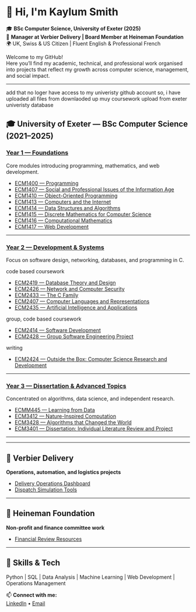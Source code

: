 # 👋 Hi, I'm Kaylum Smith  

🎓 **BSc Computer Science, University of Exeter (2025)**  
💼 **Manager at Verbier Delivery | Board Member at Heineman Foundation**  
🌍 UK, Swiss & US Citizen | Fluent English & Professional French  

Welcome to my GitHub!  
Here you’ll find my academic, technical, and professional work organised into projects that reflect my growth across computer science, management, and social impact.


---
add that no loger have access to my univeristy github account so, i have uploaded all files from downlaoded up muy coursework upload from exeter univeristy database

## 🎓 University of Exeter — BSc Computer Science (2021–2025)

###  [Year 1 — Foundations](https://github.com/kaylum1/university-of-exeter/tree/main/year-1)
Core modules introducing programming, mathematics, and web development.

-  [ECM1400 — Programming](https://github.com/kaylum1/ECM1400-Programming)
-  [ECM1407 — Social and Professional Issues of the Information Age](https://github.com/kaylum1/ECM1407-Social-and-Professional-Issues)
-  [ECM1410 — Object-Oriented Programming](https://github.com/kaylum1/ECM1410-Object-Oriented-Programming)
-  [ECM1413 — Computers and the Internet](https://github.com/kaylum1/ECM1413-Computers-and-the-Internet)
-  [ECM1414 — Data Structures and Algorithms](https://github.com/kaylum1/ECM1414-Data-Structures-and-Algorithms)
-  [ECM1415 — Discrete Mathematics for Computer Science](https://github.com/kaylum1/ECM1415-Discrete-Mathematics)
-  [ECM1416 — Computational Mathematics](https://github.com/kaylum1/ECM1416-Computational-Mathematics)
-  [ECM1417 — Web Development](https://github.com/kaylum1/ECM1417-Web-Development)

---

###  [Year 2 — Development & Systems](https://github.com/kaylum1/university-of-exeter/tree/main/year-2)
Focus on software design, networking, databases, and programming in C.

code based coursework
-  [ECM2419 — Database Theory and Design](https://github.com/kaylum1/ECM2419-Database-Theory-and-Design)
-  [ECM2426 — Network and Computer Security](https://github.com/kaylum1/ECM2426-Network-and-Computer-Security)
-  [ECM2433 — The C Family](https://github.com/kaylum1/ECM2433-The-C-Family)
-  [ECM2407 — Computer Languages and Representations](https://github.com/kaylum1/ECM2407-Computer-Languages-and-Representations)
-  [ECM2435 — Artificial Intelligence and Applications](https://github.com/kaylum1/ECM2435-Artificial-Intelligence-and-Applications)


group, code based coursework
-  [ECM2414 — Software Development](https://github.com/kaylum1/ECM2414-Software-Development)
-  [ECM2428 — Group Software Engineering Project](https://github.com/kaylum1/ECM2428-Group-Software-Engineering)

writing
-  [ECM2424 — Outside the Box: Computer Science Research and Development](https://github.com/kaylum1/ECM2424-Outside-the-Box)

---

###  [Year 3 — Dissertation & Advanced Topics](https://github.com/kaylum1/university-of-exeter/tree/main/year-3)
Concentrated on algorithms, data science, and independent research.

-  [ECMM445 — Learning from Data](https://github.com/kaylum1/ECMM445-Learning-from-Data)
-  [ECM3412 — Nature-Inspired Computation](https://github.com/kaylum1/ECM3412-Nature-Inspired-Computation)
-  [ECM3428 — Algorithms that Changed the World](https://github.com/kaylum1/ECM3428-Algorithms-that-Changed-the-World)
-  [ECM3401 — Dissertation: Individual Literature Review and Project](https://github.com/kaylum1/ECM3401-Dissertation-Individual-Literature-Review-and-Project)

---




---

## 🚚 Verbier Delivery
**Operations, automation, and logistics projects**  
- [Delivery Operations Dashboard](https://github.com/kaylum1/verbier-delivery)  
- [Dispatch Simulation Tools](https://github.com/kaylum1/dispatch-sim)  

---

## 💼 Heineman Foundation
**Non-profit and finance committee work**  
- [Financial Review Resources](https://github.com/kaylum1/heineman-foundation)  

---

## 🧠 Skills & Tech
Python | SQL | Data Analysis | Machine Learning | Web Development | Operations Management

📫 **Connect with me:**  
[LinkedIn](#) • [Email](#)
